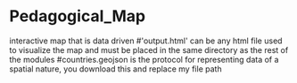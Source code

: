 # Pedagogical_Map
interactive map that is data driven
#'output.html' can be any html file used to visualize the map and must be placed in the same directory as the rest of the modules
#countries.geojson is the protocol for representing data of a spatial nature, you download this and replace my file path
#
